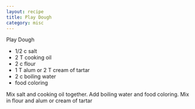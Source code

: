 ```yaml
---
layout: recipe
title: Play Dough
category: misc
---
```

Play Dough

- 1/2 c salt
- 2 T cooking oil
- 2 c flour
- 1 T alum or 2 T cream of tartar
- 2 c boiling water
- food coloring
  
Mix salt and cooking oil together. Add boiling water and food coloring. Mix in flour and alum or cream of tartar
